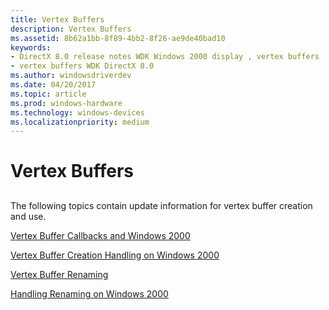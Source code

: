 ```yaml
---
title: Vertex Buffers
description: Vertex Buffers
ms.assetid: 8b62a1bb-8f89-4bb2-8f26-ae9de40bad10
keywords:
- DirectX 8.0 release notes WDK Windows 2000 display , vertex buffers
- vertex buffers WDK DirectX 8.0
ms.author: windowsdriverdev
ms.date: 04/20/2017
ms.topic: article
ms.prod: windows-hardware
ms.technology: windows-devices
ms.localizationpriority: medium
---
```


# Vertex Buffers


## <span id="ddk_vertex_buffers_gg"></span><span id="DDK_VERTEX_BUFFERS_GG"></span>


The following topics contain update information for vertex buffer creation and use.

[Vertex Buffer Callbacks and Windows 2000](vertex-buffer-callbacks-and-windows-2000.md)

[Vertex Buffer Creation Handling on Windows 2000](vertex-buffer-creation-handling-on-windows-2000.md)

[Vertex Buffer Renaming](vertex-buffer-renaming.md)

[Handling Renaming on Windows 2000](handling-renaming-on-windows-2000.md)

 

 





